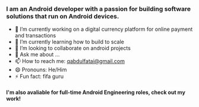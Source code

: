 ### I am an Android developer with a passion for building software solutions that run on Android devices.

- 🔭 I’m currently working on a digital currency platform for online payment and transactions
- 🌱 I’m currently learning how to build to scale
- 👯 I’m looking to collaborate on android projects
- 💬 Ask me about ...
- 📫 How to reach me: qabdulfatai@gmail.com
- 😄 Pronouns: He/Him
- ⚡ Fun fact: fifa guru

#### I'm also avaliable for full-time Android Engineering roles, check out my work!
<!--
**Abdul-Fattah99/Abdul-Fattah99** is a ✨ _special_ ✨ repository because its `README.md` (this file) appears on your GitHub profile.

Here are some ideas to get you started:

- 🔭 I’m currently working on ...
- 🌱 I’m currently learning ...
- 👯 I’m looking to collaborate on ...
- 🤔 I’m looking for help with ...
- 💬 Ask me about ...
- 📫 How to reach me: ...
- 😄 Pronouns: ...
- ⚡ Fun fact: ...
-->
